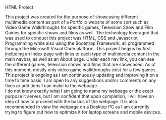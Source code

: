 HTML Project 

This project was created for the purpose of showcasing different multimedia content as part of a Portfolio website of some sort such as Video Game Walkthroughs for specific games, Television Show and Film Guides for specific shows and films as well. 
The technology leveraged that was used to conduct this project was HTML, CSS and Javascript Programming while also using the Bootstrap Framework, all programmed through the Microsoft Visual Code platform. 
This project begins by first including an Index page with links to each type of multimedia content in the main navbar, as well as an About page. Under each nav link, you can see the different games, television shows and films that are showcased. As of this moment, mostly only video game walkthroughs exist for a few games. 
This project is ongoing as I am continuously updating and improving it on a time to time basis. I am open to any suggestions and/or comments on any fixes or additions I can make to the webpage.  
I do not know exactly what I am going to name my webpage or the exact purpose it serves, but I am confident that upon completion, I will have an idea of how to proceed with the basics of the webpage. It is also recommended to view the webpage on a Desktop PC as I am currently trying to figure out how to optimize it for laptop screens and mobile devices. 
